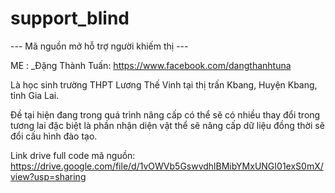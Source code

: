 # support_blind
--- Mã nguồn mở hỗ trợ người khiếm thị ---

ME :
_Đặng Thành Tuấn: https://www.facebook.com/dangthanhtuna

Là học sinh trường THPT Lương Thế Vinh tại thị trấn Kbang, Huyện Kbang, tỉnh Gia Lai.

Đề tại hiện đang trong quá trình nâng cấp có thể sẽ có nhiều thay đổi trong tương lai đặc biệt là phần nhận diện vật thể sẽ nâng cấp dữ liệu đồng thời sẽ đổi cấu hình đào tạo.


Link drive full code mã nguồn: https://drive.google.com/file/d/1vOWVb5GswvdhlBMibYMxUNGI01exS0mX/view?usp=sharing
